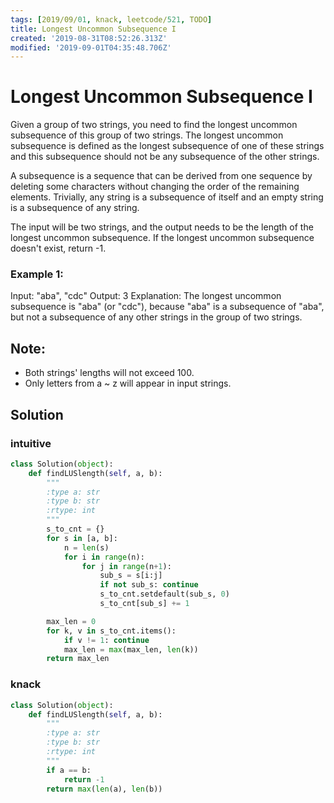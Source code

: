 ```yaml
---
tags: [2019/09/01, knack, leetcode/521, TODO]
title: Longest Uncommon Subsequence I
created: '2019-08-31T08:52:26.313Z'
modified: '2019-09-01T04:35:48.706Z'
---
```


# Longest Uncommon Subsequence I


Given a group of two strings, you need to find the longest uncommon subsequence of this group of two strings. The longest uncommon subsequence is defined as the longest subsequence of one of these strings and this subsequence should not be any subsequence of the other strings.

A subsequence is a sequence that can be derived from one sequence by deleting some characters without changing the order of the remaining elements. Trivially, any string is a subsequence of itself and an empty string is a subsequence of any string.

The input will be two strings, and the output needs to be the length of the longest uncommon subsequence. If the longest uncommon subsequence doesn't exist, return -1.

### Example 1:

Input: "aba", "cdc"
Output: 3
Explanation: The longest uncommon subsequence is "aba" (or "cdc"),
because "aba" is a subsequence of "aba",
but not a subsequence of any other strings in the group of two strings.

## Note:

* Both strings' lengths will not exceed 100.
* Only letters from a ~ z will appear in input strings.


## Solution


### intuitive

```python
class Solution(object):
    def findLUSlength(self, a, b):
        """
        :type a: str
        :type b: str
        :rtype: int
        """
        s_to_cnt = {}
        for s in [a, b]:
            n = len(s)
            for i in range(n):
                for j in range(n+1):
                    sub_s = s[i:j]
                    if not sub_s: continue
                    s_to_cnt.setdefault(sub_s, 0)
                    s_to_cnt[sub_s] += 1

        max_len = 0
        for k, v in s_to_cnt.items():
            if v != 1: continue
            max_len = max(max_len, len(k))
        return max_len
```

### knack

```python
class Solution(object):
    def findLUSlength(self, a, b):
        """
        :type a: str
        :type b: str
        :rtype: int
        """
        if a == b:
            return -1
        return max(len(a), len(b))
```
